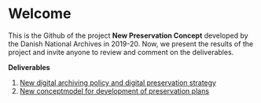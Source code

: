 # Welcome
This is the Github of the project **New Preservation Concept** developed by the Danish National Archives in 2019-20. Now, we present the results of the project and invite anyone to review and comment on the deliverables.

**Deliverables**
1. [New digital archiving policy and digital preservation strategy]()
2. [New conceptmodel for development of preservation plans](https://github.com/Asbjoedt/DNA-New-Preservation-Concept-TEST/tree/main/Concept%20Model%20for%20Development%20of%20Preservation%20Plans)
